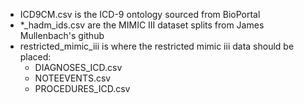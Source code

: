 - ICD9CM.csv is the ICD-9 ontology sourced from BioPortal
- *_hadm_ids.csv are the MIMIC III dataset splits from James Mullenbach's github
- restricted_mimic_iii is where the restricted mimic iii data should be placed:
	- DIAGNOSES_ICD.csv
	- NOTEEVENTS.csv
	- PROCEDURES_ICD.csv

